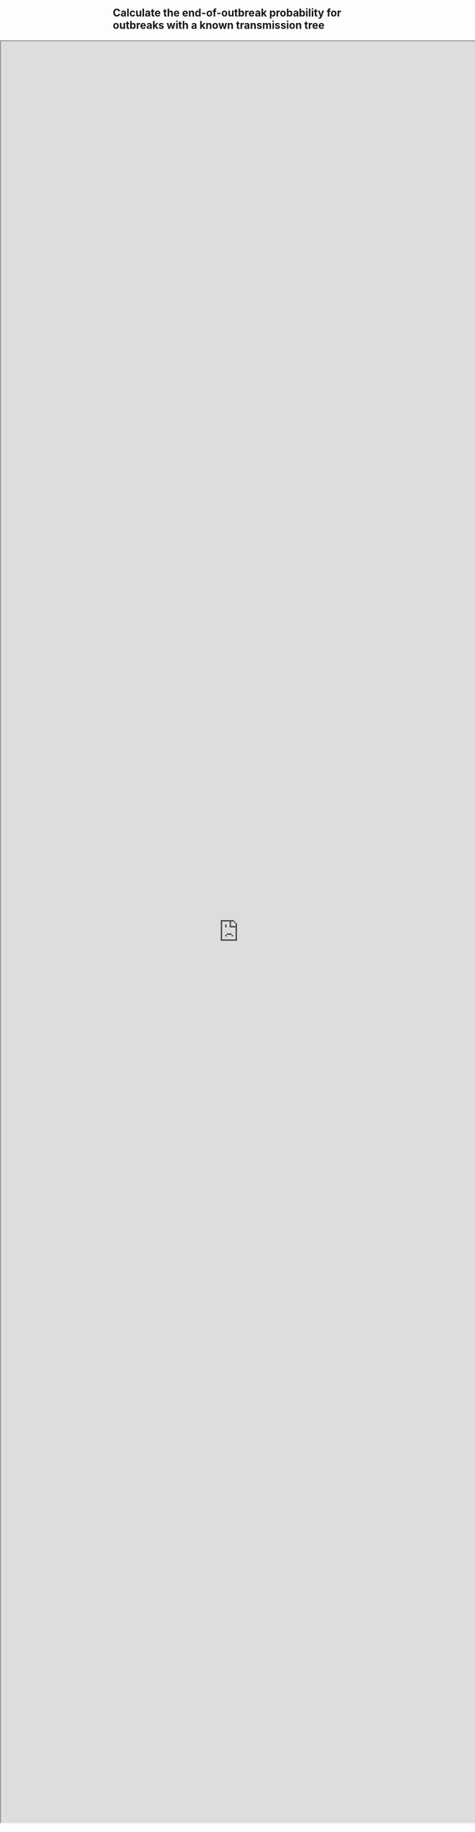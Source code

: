 <head>
  <base target="_blank">
</head>

<style type="text/css">
  iframe {
    width: 100vw;
    position: absolute;
    left: 0;
}
</style>

## Calculate the end-of-outbreak probability for outbreaks with a known transmission tree

<iframe src="https://outbreakmodelling.shinyapps.io/end-of-outbreak/" title="End-of-outbreak app" height = "90%"> </iframe>
